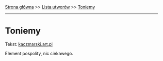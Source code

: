 [Strona główna](../index.md) >> [Lista utworów](../list.md) >> [Toniemy](596.md)

---

# Toniemy

Tekst: [kaczmarski.art.pl](https://www.kaczmarski.art.pl/tworczosc/wiersze/toniemy/)

Element pospolity, nic ciekawego.